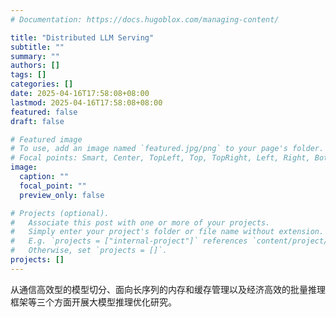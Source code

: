 ```yaml
---
# Documentation: https://docs.hugoblox.com/managing-content/

title: "Distributed LLM Serving"
subtitle: ""
summary: ""
authors: []
tags: []
categories: []
date: 2025-04-16T17:58:08+08:00
lastmod: 2025-04-16T17:58:08+08:00
featured: false
draft: false

# Featured image
# To use, add an image named `featured.jpg/png` to your page's folder.
# Focal points: Smart, Center, TopLeft, Top, TopRight, Left, Right, BottomLeft, Bottom, BottomRight.
image:
  caption: ""
  focal_point: ""
  preview_only: false

# Projects (optional).
#   Associate this post with one or more of your projects.
#   Simply enter your project's folder or file name without extension.
#   E.g. `projects = ["internal-project"]` references `content/project/deep-learning/index.md`.
#   Otherwise, set `projects = []`.
projects: []
---
```


从通信高效型的模型切分、面向长序列的内存和缓存管理以及经济高效的批量推理框架等三个方面开展大模型推理优化研究。
